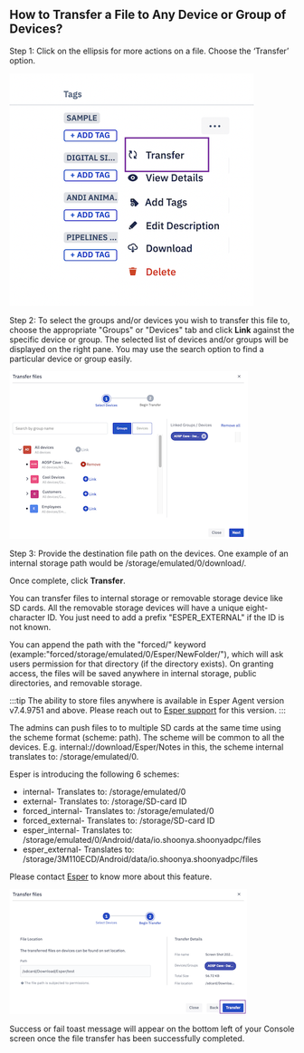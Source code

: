 ## How to Transfer a File to Any Device or Group of Devices?

Step 1: Click on the ellipsis for more actions on a file. Choose the ‘Transfer’ option.

![Transfer file](./images/transfer/1-transfer.png)

  

Step 2: To select the groups and/or devices you wish to transfer this file to, choose the appropriate "Groups" or "Devices" tab and click **Link** against the specific device or group. The selected list of devices and/or groups will be displayed on the right pane. You may use the search option to find a particular device or group easily. 

  

![Select group and devices](./images/transfer/2-selectdevice.png)

  

Step 3:  Provide the destination file path on the devices. One example of an internal storage path would be /storage/emulated/0/download/.

Once complete, click **Transfer**. 

You can transfer files to internal storage or removable storage device like SD cards. All the removable storage devices will have a unique eight-character ID. You just need to add a prefix "ESPER_EXTERNAL" if the ID is not known.

You can append the path with the "forced/" keyword (example:"forced/storage/emulated/0/Esper/NewFolder/"), which will ask users permission for that directory (if the directory exists). On granting access, the files will be saved anywhere in internal storage, public directories, and removable storage. 

:::tip
The ability to store files anywhere is available in Esper Agent version v7.4.9751 and above. Please reach out to [Esper support](mailto:support@esper.io) for this version.
:::
 
The admins can push files to to multiple SD cards at the same time using the scheme format (scheme: path). The scheme will be common to all the devices. 
E.g. internal://download/Esper/Notes in this, the scheme internal translates to: /storage/emulated/0.

Esper is introducing the following 6 schemes:
 - internal- Translates to: /storage/emulated/0
 - external- Translates to: /storage/SD-card ID
 - forced_internal- Translates to: /storage/emulated/0
 - forced_external- Translates to: /storage/SD-card ID
 - esper_internal- Translates to:
 /storage/emulated/0/Android/data/io.shoonya.shoonyadpc/files
 - esper_external- Translates to: /storage/3M110ECD/Android/data/io.shoonya.shoonyadpc/files

Please contact [Esper](support@esper.io) to know more about this feature.

![Specify path for file transfer](./images/transfer/3-transferButton.png)

Success or fail toast message will appear on the bottom left of your Console screen once the file transfer has been successfully completed. 